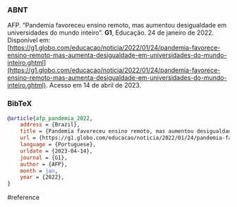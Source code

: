 ### ABNT
AFP. “Pandemia favoreceu ensino remoto, mas aumentou desigualdade em universidades do mundo inteiro”. **G1**, Educação. 24 de janeiro de 2022. Disponível em: [https://g1.globo.com/educacao/noticia/2022/01/24/pandemia-favorece-ensino-remoto-mas-aumenta-desigualdade-em-universidades-do-mundo-inteiro.ghtml](https://g1.globo.com/educacao/noticia/2022/01/24/pandemia-favorece-ensino-remoto-mas-aumenta-desigualdade-em-universidades-do-mundo-inteiro.ghtml). Acesso em 14 de abril de 2023.

### BibTeX
```bibtex
@article{afp_pandemia_2022,
	address = {Brazil},
	title = {Pandemia favoreceu ensino remoto, mas aumentou desigualdade em universidades do mundo inteiro},
	url = {https://g1.globo.com/educacao/noticia/2022/01/24/pandemia-favorece-ensino-remoto-mas-aumenta-desigualdade-em-universidades-do-mundo-inteiro.ghtml},
	language = {Portuguese},
	urldate = {2023-04-14},
	journal = {G1},
	author = {AFP},
	month = jan,
	year = {2022},
}
```

#reference